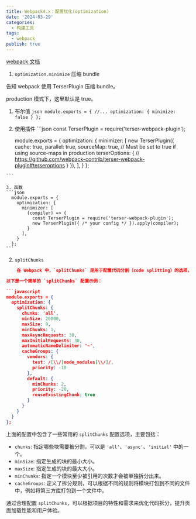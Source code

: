 ```yaml
---
title: Webpack4.x：配置优化(optimization)
date: '2024-03-29'
categories:
  - 构建工具
tags:
  - webpack
publish: true
---
```


[webpack 文档](https://webpack.docschina.org/configuration/)


1. `optimization.minimize`  压缩 bundle

告知 webpack 使用 TerserPlugin 压缩 bundle。

production 模式下，这里默认是 true。

  1. 布尔值
    ```json
      module.exports = {
        //...
        optimization: {
          minimize: false
        }
      };
    ```
  2. 使用插件
    ```json
      const TerserPlugin = require('terser-webpack-plugin');

      module.exports = {
        optimization: {
          minimizer: [
            new TerserPlugin({
              cache: true,
              parallel: true,
              sourceMap: true, // Must be set to true if using source-maps in production
              terserOptions: {
                // https://github.com/webpack-contrib/terser-webpack-plugin#terseroptions
              }
            }),
          ],
        }
      };

    ```

    3. 函数
    ```json
      module.exports = {
        optimization: {
          minimizer: [
            (compiler) => {
              const TerserPlugin = require('terser-webpack-plugin');
              new TerserPlugin({ /* your config */ }).apply(compiler);
            }
          ],
        }
      };
    ```

2. `splitChunks`

```json
    在 Webpack 中，`splitChunks` 是用于配置代码分割（code splitting）的选项，用于将代码拆分成多个块，以便更好地利用浏览器的缓存机制和减少重复加载的代码量。通过合理配置 `splitChunks` 选项，可以优化项目的性能和用户体验。

以下是一个简单的 `splitChunks` 配置示例：

```javascript
module.exports = {
  optimization: {
    splitChunks: {
      chunks: 'all',
      minSize: 20000,
      maxSize: 0,
      minChunks: 1,
      maxAsyncRequests: 30,
      maxInitialRequests: 30,
      automaticNameDelimiter: '~',
      cacheGroups: {
        vendors: {
          test: /[\\/]node_modules[\\/]/,
          priority: -10
        },
        default: {
          minChunks: 2,
          priority: -20,
          reuseExistingChunk: true
        }
      }
    }
  }
};
```

上面的配置中包含了一些常用的 `splitChunks` 配置选项，主要包括：

- `chunks`: 指定哪些块需要被分割，可以是 `'all'`、`'async'`、`'initial'` 中的一个。
- `minSize`: 指定生成的块的最小大小。
- `maxSize`: 指定生成的块的最大大小。
- `minChunks`: 指定一个模块至少被引用的次数才会被单独拆分出来。
- `cacheGroups`: 定义了拆分规则，可以根据不同的规则将模块打包到不同的文件中，例如将第三方库打包到一个文件中。

通过合理配置 `splitChunks`，可以根据项目的特性和需求来优化代码拆分，提升页面加载性能和用户体验。

```